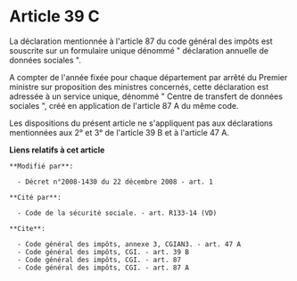 # Article 39 C

La déclaration mentionnée à l'article 87 du code général des impôts est souscrite sur un formulaire unique dénommé "
déclaration annuelle de données sociales ".

A compter de l'année fixée pour chaque département par arrêté du Premier ministre sur proposition des ministres concernés,
cette déclaration est adressée à un service unique, dénommé " Centre de transfert de données sociales ", créé en application
de l'article 87 A du même code. 

Les dispositions du présent article ne s'appliquent pas aux déclarations mentionnées aux 2° et 3° de l'article 39 B et à
l'article 47 A.

**Liens relatifs à cet article**

	**Modifié par**:

	  - Décret n°2008-1430 du 22 décembre 2008 - art. 1

	**Cité par**:

	  - Code de la sécurité sociale. - art. R133-14 (VD)

	**Cite**:

	  - Code général des impôts, annexe 3, CGIAN3. - art. 47 A
	  - Code général des impôts, CGI. - art. 39 B
	  - Code général des impôts, CGI. - art. 87
	  - Code général des impôts, CGI. - art. 87 A

